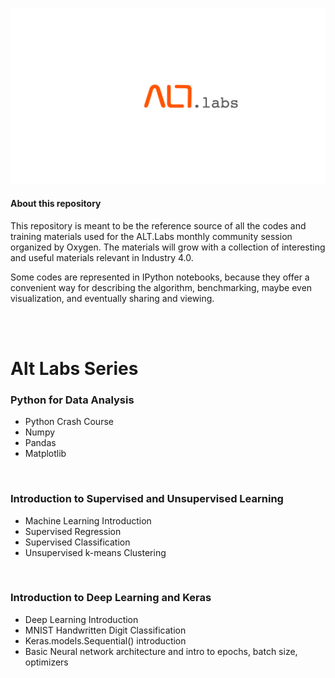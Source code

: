 ![logo](alt_labs.png)


#### About this repository

This repository is meant to be the reference source of all the codes and training materials used for the ALT.Labs monthly community session organized by Oxygen. The materials will grow with a collection of interesting and useful materials relevant in Industry 4.0.

Some codes are represented in IPython notebooks, because they offer a convenient way for describing the algorithm, benchmarking, maybe even visualization, and eventually sharing and viewing.

<br>
<br>

# Alt Labs Series

### Python for Data Analysis
- Python Crash Course
- Numpy
- Pandas
- Matplotlib

<br>

### Introduction to Supervised and Unsupervised Learning
- Machine Learning Introduction
- Supervised Regression
- Supervised Classification
- Unsupervised k-means Clustering

<br>

### Introduction to Deep Learning and Keras
- Deep Learning Introduction
- MNIST Handwritten Digit Classification
- Keras.models.Sequential() introduction
- Basic Neural network architecture and intro to epochs, batch size, optimizers